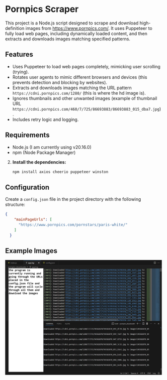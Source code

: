 # Pornpics Scraper

This project is a Node.js script designed to scrape and download high-definition images from https://www.pornpics.com/. It uses Puppeteer to fully load web pages, including dynamically loaded content, and then extracts and downloads images matching specified patterns.

## Features

- Uses Puppeteer to load web pages completely, mimicking user scrolling (trying).
- Rotates user agents to mimic different browsers and devices (this prevents detection and blocking by websites).
- Extracts and downloads images matching the URL pattern `https://cdni.pornpics.com/1280/` (this is where the hd image is).
- Ignores thumbnails and other unwanted images (example of thumbnail URL `https://cdni.pornpics.com/460/7/725/86693883/86693883_015_dba7.jpg`).
- Includes retry logic and logging.

## Requirements

- Node.js (I am currently using v20.16.0)
- npm (Node Package Manager)

2. **Install the dependencies:**

    ```sh
    npm install axios cheerio puppeteer winston
    ```

## Configuration

Create a `config.json` file in the project directory with the following structure:

```json
{
    "mainPageUrls": [
      "https://www.pornpics.com/pornstars/paris-white/"
    ]
  }
```

## Example Images

![image](https://raw.githubusercontent.com/2b12WNu4tpUF7CL4ua79z6QtxePjM9zgxgBO404/PORNPICS_DOWNLOADER_beta/main/readme_images/Pornpics%20downloader%20screenshot.jpg)


